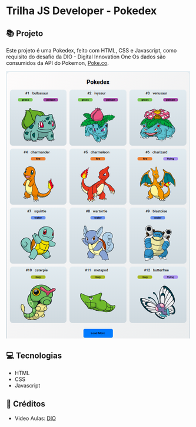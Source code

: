 # Trilha JS Developer - Pokedex

## :books: Projeto

Este projeto é uma Pokedex, feito com HTML, CSS e Javascript, como requisito do desafio da DIO - Digital Innovation One
Os dados são consumidos da API do Pokemon, [Poke.co](https://pokeapi.co/).

![demo](assets/Pokedex.png)

## :computer: Tecnologias

- HTML
- CSS
- Javascript

## :clap: Créditos
- Video Aulas: [DIO](https://www.dio.me/)